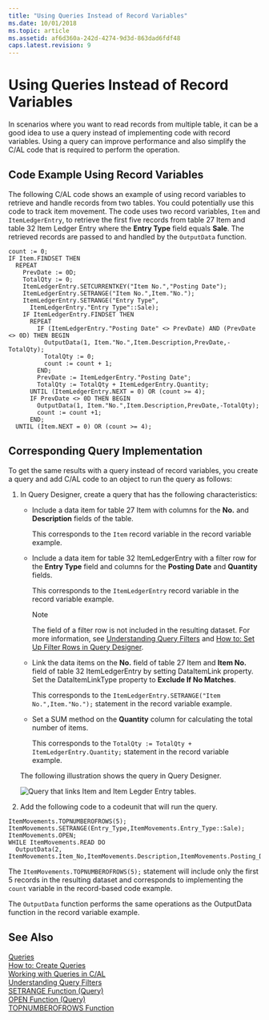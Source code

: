 ```yaml
---
title: "Using Queries Instead of Record Variables"
ms.date: 10/01/2018
ms.topic: article
ms.assetid: af6d360a-242d-4274-9d3d-863dad6fdf48
caps.latest.revision: 9
---
```

# Using Queries Instead of Record Variables
In scenarios where you want to read records from multiple table, it can be a good idea to use a query instead of implementing code with record variables. Using a query can improve performance and also simplify the C/AL code that is required to perform the operation.  

## Code Example Using Record Variables  
 The following C/AL code shows an example of using record variables to retrieve and handle records from two tables. You could potentially use this code to track item movement. The code uses two record variables, `Item` and `ItemLedgerEntry`, to retrieve the first five records from table 27 Item and table 32 Item Ledger Entry where the **Entry Type** field equals **Sale**. The retrieved records are passed to and handled by the `OutputData` function.  

```  
count := 0;  
IF Item.FINDSET THEN  
  REPEAT  
    PrevDate := 0D;  
    TotalQty := 0;  
    ItemLedgerEntry.SETCURRENTKEY("Item No.","Posting Date");  
    ItemLedgerEntry.SETRANGE("Item No.",Item."No.");  
    ItemLedgerEntry.SETRANGE("Entry Type",  
      ItemLedgerEntry."Entry Type"::Sale);  
    IF ItemLedgerEntry.FINDSET THEN  
      REPEAT  
        IF (ItemLedgerEntry."Posting Date" <> PrevDate) AND (PrevDate <> 0D) THEN BEGIN  
          OutputData(1, Item."No.",Item.Description,PrevDate,-TotalQty);  
          TotalQty := 0;  
          count := count + 1;  
        END;  
        PrevDate := ItemLedgerEntry."Posting Date";  
        TotalQty := TotalQty + ItemLedgerEntry.Quantity;  
      UNTIL (ItemLedgerEntry.NEXT = 0) OR (count >= 4);  
      IF PrevDate <> 0D THEN BEGIN  
        OutputData(1, Item."No.",Item.Description,PrevDate,-TotalQty);  
        count := count +1;  
      END;  
  UNTIL (Item.NEXT = 0) OR (count >= 4);  

```  

## Corresponding Query Implementation  
 To get the same results with a query instead of record variables, you create a query and add C/AL code to an object to run the query as follows:  

1.  In Query Designer, create a query that has the following characteristics:  

    -   Include a data item for table 27 Item with columns for the **No.** and **Description** fields of the table.  

         This corresponds to the `Item` record variable in the record variable example.  

    -   Include a data item for table 32 ItemLedgerEntry with a filter row for the **Entry Type** field and columns for the **Posting Date** and **Quantity** fields.  

         This corresponds to the `ItemLedgerEntry` record variable in the record variable example.  

        > [!NOTE]  
        >  The field of a filter row is not included in the resulting dataset. For more information, see [Understanding Query Filters](Understanding-Query-Filters.md) and [How to: Set Up Filter Rows in Query Designer](How-to--Set-Up-Filter-Rows-in-Query-Designer.md).  

    -   Link the data items on the **No.** field of table 27 Item and **Item No.** field of table 32 ItemLedgerEntry by setting DataItemLink property. Set the DataItemLinkType property to **Exclude If No Matches**.  

         This corresponds to the `ItemLedgerEntry.SETRANGE("Item No.",Item."No.");` statement in the record variable example.  

    -   Set a SUM method on the **Quantity** column for calculating the total number of items.  

         This corresponds to the `TotalQty := TotalQty + ItemLedgerEntry.Quantity;` statement in the record variable example.  

     The following illustration shows the query in Query Designer.  

     ![Query that links Item and Item Legder Entry tables.](media/NAV_Query_Example_InsteadOfRecords.png "NAV\_Query\_Example\_InsteadOfRecords")  

2.  Add the following code to a codeunit that will run the query.  

```  
ItemMovements.TOPNUMBEROFROWS(5);  
ItemMovements.SETRANGE(Entry_Type,ItemMovements.Entry_Type::Sale);  
ItemMovements.OPEN;  
WHILE ItemMovements.READ DO  
  OutputData(2, ItemMovements.Item_No,ItemMovements.Description,ItemMovements.Posting_Date,ItemMovements.Sum_Quantity);  

```  

 The `ItemMovements.TOPNUMBEROFROWS(5);` statement will include only the first 5 records in the resulting dataset and corresponds to implementing the `count` variable in the record-based code example.  

 The `OutputData` function performs the same operations as the OutputData function in the record variable example.  

## See Also  
 [Queries](Queries.md)   
 [How to: Create Queries](How-to--Create-Queries.md)   
 [Working with Queries in C/AL](Working-with-Queries-in-C-AL.md)   
 [Understanding Query Filters](Understanding-Query-Filters.md)   
 [SETRANGE Function \(Query\)](SETRANGE-Function--Query-.md)   
 [OPEN Function \(Query\)](OPEN-Function--Query-.md)   
 [TOPNUMBEROFROWS Function](TOPNUMBEROFROWS-Function.md)
